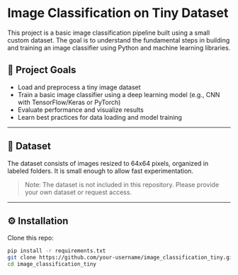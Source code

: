 # Image Classification on Tiny Dataset

This project is a basic image classification pipeline built using a small custom dataset. The goal is to understand the fundamental steps in building and training an image classifier using Python and machine learning libraries.

## 📌 Project Goals

- Load and preprocess a tiny image dataset
- Train a basic image classifier using a deep learning model (e.g., CNN with TensorFlow/Keras or PyTorch)
- Evaluate performance and visualize results
- Learn best practices for data loading and model training

---

## 📁 Dataset

The dataset consists of images resized to 64x64 pixels, organized in labeled folders. It is small enough to allow fast experimentation.

> Note: The dataset is not included in this repository. Please provide your own dataset or request access.

---

## ⚙️ Installation

Clone this repo:
```bash
pip install -r requirements.txt
git clone https://github.com/your-username/image_classification_tiny.git
cd image_classification_tiny
